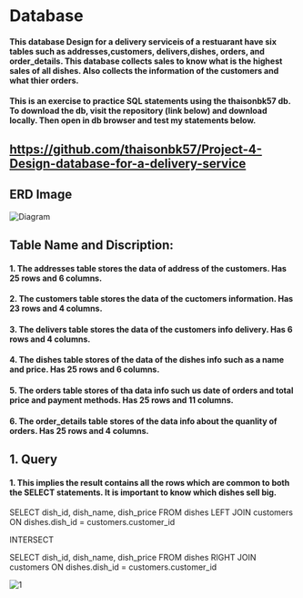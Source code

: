 # Database
#### This database Design for a delivery serviceis of a restuarant have six tables such as addresses,customers, delivers,dishes, orders, and order_details. This database collects sales to know what is the highest sales of all dishes. Also collects the information of the customers and what thier orders.
#### This is an exercise to practice SQL statements using the thaisonbk57 db. To download the db, visit the repository (link below) and download locally. Then open in db browser and test my statements below.

## https://github.com/thaisonbk57/Project-4-Design-database-for-a-delivery-service
## ERD Image
![Diagram](https://user-images.githubusercontent.com/72851503/102731216-39346580-4372-11eb-9c51-bfe759d083d4.png)



## Table Name and Discription:
#### 1.	The addresses table stores the data of address of the customers. Has 25 rows and 6 columns.
#### 2.	The customers table stores the data of the cuctomers information. Has 23 rows and 4 columns.
#### 3.	The delivers table stores the data of the customers info delivery.  Has 6 rows and 4 columns.
#### 4. The dishes table stores of the data of the dishes info such as a name and price. Has 25 rows and 6 columns.
#### 5. The orders table stores of tha data info such us date of orders and total price and payment methods. Has 25 rows and 11 columns.
#### 6. The order_details table stores of the data info about the quanlity of orders. Has 25 rows and 4 columns.

## 1. Query
 #### 1. This implies the result contains all the rows which are common to both the SELECT statements. It is important to know which dishes sell big. 
SELECT dish_id, dish_name, dish_price 
FROM dishes
  LEFT JOIN customers ON dishes.dish_id = customers.customer_id 
 
INTERSECT 

SELECT dish_id, dish_name, dish_price 
FROM dishes
RIGHT JOIN customers ON dishes.dish_id = customers.customer_id

![1](https://user-images.githubusercontent.com/72851503/102737394-422d3300-4382-11eb-9e39-f12e046b2aa8.jpg)


